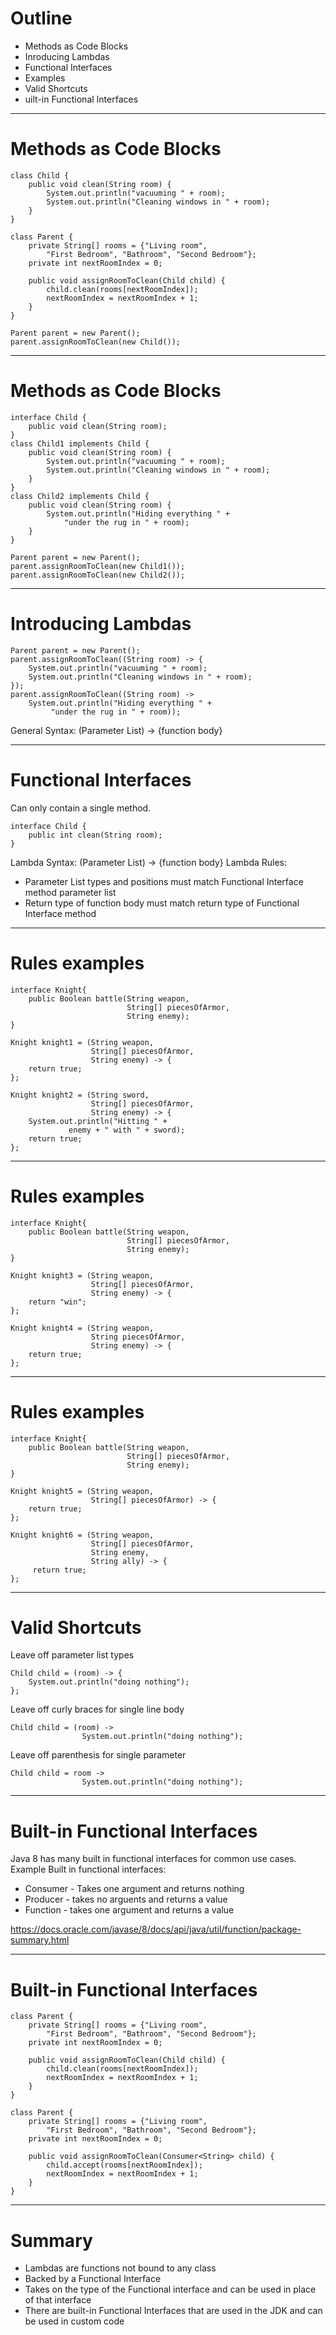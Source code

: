 # Outline
- Methods as Code Blocks
- Inroducing Lambdas
- Functional Interfaces 
- Examples
- Valid Shortcuts
- uilt-in Functional Interfaces

---
# Methods as Code Blocks
```
class Child {
    public void clean(String room) {
        System.out.println("vacuuming " + room);
        System.out.println("Cleaning windows in " + room);
    }
} 
```
```
class Parent {
    private String[] rooms = {"Living room", 
        "First Bedroom", "Bathroom", "Second Bedroom"};
    private int nextRoomIndex = 0;

    public void assignRoomToClean(Child child) {
        child.clean(rooms[nextRoomIndex]);
        nextRoomIndex = nextRoomIndex + 1;
    }
}
```
```
Parent parent = new Parent();
parent.assignRoomToClean(new Child());
```
---
# Methods as Code Blocks
```
interface Child {
    public void clean(String room);
}
class Child1 implements Child {
    public void clean(String room) {
        System.out.println("vacuuming " + room);
        System.out.println("Cleaning windows in " + room);
    }
}
class Child2 implements Child {
    public void clean(String room) {
        System.out.println("Hiding everything " +
            "under the rug in " + room);
    }
}
```
```
Parent parent = new Parent();
parent.assignRoomToClean(new Child1());
parent.assignRoomToClean(new Child2());
```
---
# Introducing Lambdas
```
Parent parent = new Parent();
parent.assignRoomToClean((String room) -> {
    System.out.println("vacuuming " + room);
    System.out.println("Cleaning windows in " + room);
});
parent.assignRoomToClean((String room) ->
    System.out.println("Hiding everything " +
         "under the rug in " + room));
```

General Syntax: (Parameter List) -> {function body}

---
# Functional Interfaces
Can only contain a single method.
```
interface Child {
    public int clean(String room);
}
```

Lambda Syntax: (Parameter List) -> {function body}
Lambda Rules:
- Parameter List types and positions must match Functional Interface method parameter list
- Return type of function body must match return type of Functional Interface method


---
# Rules examples
```
interface Knight{
    public Boolean battle(String weapon,
                          String[] piecesOfArmor, 
                          String enemy);
}
```
```
Knight knight1 = (String weapon, 
                  String[] piecesOfArmor, 
                  String enemy) -> {
    return true;
};
```
```
Knight knight2 = (String sword,
                  String[] piecesOfArmor,
                  String enemy) -> {
    System.out.println("Hitting " +
             enemy + " with " + sword);
    return true;
};
```
---
# Rules examples
```
interface Knight{
    public Boolean battle(String weapon,
                          String[] piecesOfArmor, 
                          String enemy);
}
```
```
Knight knight3 = (String weapon,
                  String[] piecesOfArmor,
                  String enemy) -> {
    return "win";
};
```
```
Knight knight4 = (String weapon,
                  String piecesOfArmor,
                  String enemy) -> {
    return true;
};
```
---
# Rules examples
```
interface Knight{
    public Boolean battle(String weapon,
                          String[] piecesOfArmor, 
                          String enemy);
}
```
```
Knight knight5 = (String weapon,
                  String[] piecesOfArmor) -> {
    return true;
};
```
```
Knight knight6 = (String weapon,
                  String[] piecesOfArmor,
                  String enemy,
                  String ally) -> {
     return true;
};
```

---
# Valid Shortcuts
Leave off parameter list types
```
Child child = (room) -> {
    System.out.println("doing nothing");
};
```
Leave off curly braces for single line body
```
Child child = (room) -> 
                System.out.println("doing nothing");
```
Leave off parenthesis for single parameter

```
Child child = room ->
                System.out.println("doing nothing");
```
---
# Built-in Functional Interfaces
Java 8 has many built in functional interfaces for common use cases.
Example Built in functional interfaces:
- Consumer - Takes one argument and returns nothing
- Producer - takes no arguents and returns a value
- Function - takes one argument and returns a value

https://docs.oracle.com/javase/8/docs/api/java/util/function/package-summary.html

---
# Built-in Functional Interfaces
```
class Parent {
    private String[] rooms = {"Living room", 
        "First Bedroom", "Bathroom", "Second Bedroom"};
    private int nextRoomIndex = 0;

    public void assignRoomToClean(Child child) {
        child.clean(rooms[nextRoomIndex]);
        nextRoomIndex = nextRoomIndex + 1;
    }
}
```
```
class Parent {
    private String[] rooms = {"Living room", 
        "First Bedroom", "Bathroom", "Second Bedroom"};
    private int nextRoomIndex = 0;

    public void assignRoomToClean(Consumer<String> child) {
        child.accept(rooms[nextRoomIndex]);
        nextRoomIndex = nextRoomIndex + 1;
    }
}
```
---

# Summary
- Lambdas are functions not bound to any class
- Backed by a Functional Interface
- Takes on the type of the Functional interface and can be used in place of that interface
- There are built-in Functional Interfaces that are used in the JDK and can be used in custom code
